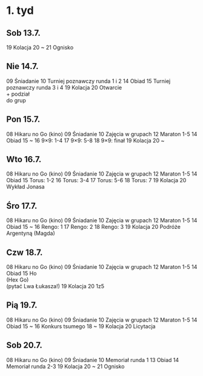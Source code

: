 # 1. tyd

## Sob 13.7.

19 Kolacja
20 ~
21 Ognisko

## Nie 14.7.

09 Śniadanie
10 Turniej poznawczy runda 1 i 2
14 Obiad
15 Turniej poznawczy runda 3 i 4
19 Kolacja
20 Otwarcie <br> + podział <br> do grup

## Pon 15.7.

08 Hikaru no Go (kino)
09 Śniadanie
10 Zajęcia w grupach
12 Maraton 1-5
14 Obiad
15 ~
16 9×9: 1-4
17 9×9: 5-8
18 9×9: finał
19 Kolacja
20 ~

## Wto 16.7.

08 Hikaru no Go (kino)
09 Śniadanie
10 Zajęcia w grupach
12 Maraton 1-5
14 Obiad
15 Torus: 1-2
16 Torus: 3-4
17 Torus: 5-6
18 Torus: 7
19 Kolacja
20 Wykład Jonasa

## Śro 17.7.

08 Hikaru no Go (kino)
09 Śniadanie
10 Zajęcia w grupach
12 Maraton 1-5
14 Obiad
15 ~
16 Rengo: 1
17 Rengo: 2
18 Rengo: 3
19 Kolacja
20 Podróże Argentyną (Magda)

## Czw 18.7.

08 Hikaru no Go (kino)
09 Śniadanie
10 Zajęcia w grupach
12 Maraton 1-5
14 Obiad
15 Ho <br> (Hex Go) <br> (pytać Lwa Łukasza!)
19 Kolacja
20 1z5

## Pią 19.7.

08 Hikaru no Go (kino)
09 Śniadanie
10 Zajęcia w grupach
12 Maraton 1-5
14 Obiad
15 ~
16 Konkurs tsumego
18 ~
19 Kolacja
20 Licytacja

## Sob 20.7.

08 Hikaru no Go (kino)
09 Śniadanie
10 Memoriał runda 1
13 Obiad
14 Memoriał runda 2-3
19 Kolacja
20 ~
21 Ognisko
